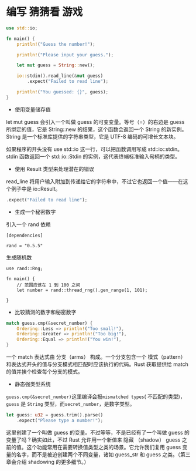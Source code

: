 # 编写 猜猜看 游戏

```Rust
use std::io;

fn main() {
    println!("Guess the number!");

    println!("Please input your guess.");

    let mut guess = String::new();

    io::stdin().read_line(&mut guess)
        .expect("Failed to read line");

    println!("You guessed: {}", guess);
}
```

* 使用变量储存值

let mut guess 会引入一个叫做 guess 的可变变量。等号（=）的右边是 guess 所绑定的值，它是 String::new 的结果，这个函数会返回一个 String 的新实例。String 是一个标准库提供的字符串类型，它是 UTF-8 编码的可增长文本块。

如果程序的开头没有 use std::io 这一行，可以把函数调用写成 std::io::stdin。stdin 函数返回一个 std::io::Stdin 的实例，这代表终端标准输入句柄的类型。

* 使用 Result 类型来处理潜在的错误

read_line 将用户输入附加到传递给它的字符串中，不过它也返回一个值——在这个例子中是 io::Result。

```Rust
.expect("Failed to read line");
```

* 生成一个秘密数字

引入一个 rand 依赖
```
[dependencies]

rand = "0.5.5"
```

生成随机数
```
use rand::Rng;

fn main() {
    // 范围应该在 1 到 100 之间
    let number = rand::thread_rng().gen_range(1, 101);

}
```

* 比较猜测的数字和秘密数字

```Rust
match guess.cmp(&secret_number) {
    Ordering::Less => println!("Too small!"),
    Ordering::Greater => println!("Too big!"),
    Ordering::Equal => println!("You win!"),
}
```

一个 match 表达式由 分支（arms） 构成。一个分支包含一个 模式（pattern）和表达式开头的值与分支模式相匹配时应该执行的代码。Rust 获取提供给 match 的值并挨个检查每个分支的模式。

* 静态强类型系统

```guess.cmp(&secret_number)```这里编译会报```mismatched types```( 不匹配的类型)，```guess``` 是 ```String``` 类型，而```secret_number```，是数字类型。

```Rust
let guess: u32 = guess.trim().parse()
    .expect("Please type a number!");
```

这里创建了一个叫做 guess 的变量。不过等等，不是已经有了一个叫做 guess 的变量了吗？确实如此，不过 Rust 允许用一个新值来 隐藏 （shadow） guess 之前的值。这个功能常用在需要转换值类型之类的场景。它允许我们复用 guess 变量的名字，而不是被迫创建两个不同变量，诸如 guess_str 和 guess 之类。（第三章会介绍 shadowing 的更多细节。）











